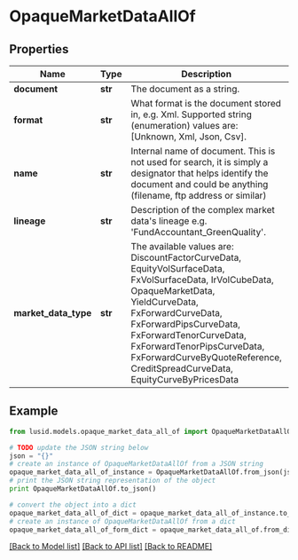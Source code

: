# OpaqueMarketDataAllOf


## Properties
Name | Type | Description | Notes
------------ | ------------- | ------------- | -------------
**document** | **str** | The document as a string. | 
**format** | **str** | What format is the document stored in, e.g. Xml.  Supported string (enumeration) values are: [Unknown, Xml, Json, Csv]. | 
**name** | **str** | Internal name of document. This is not used for search, it is simply a designator that helps identify the document  and could be anything (filename, ftp address or similar) | 
**lineage** | **str** | Description of the complex market data&#39;s lineage e.g. &#39;FundAccountant_GreenQuality&#39;. | [optional] 
**market_data_type** | **str** | The available values are: DiscountFactorCurveData, EquityVolSurfaceData, FxVolSurfaceData, IrVolCubeData, OpaqueMarketData, YieldCurveData, FxForwardCurveData, FxForwardPipsCurveData, FxForwardTenorCurveData, FxForwardTenorPipsCurveData, FxForwardCurveByQuoteReference, CreditSpreadCurveData, EquityCurveByPricesData | 

## Example

```python
from lusid.models.opaque_market_data_all_of import OpaqueMarketDataAllOf

# TODO update the JSON string below
json = "{}"
# create an instance of OpaqueMarketDataAllOf from a JSON string
opaque_market_data_all_of_instance = OpaqueMarketDataAllOf.from_json(json)
# print the JSON string representation of the object
print OpaqueMarketDataAllOf.to_json()

# convert the object into a dict
opaque_market_data_all_of_dict = opaque_market_data_all_of_instance.to_dict()
# create an instance of OpaqueMarketDataAllOf from a dict
opaque_market_data_all_of_form_dict = opaque_market_data_all_of.from_dict(opaque_market_data_all_of_dict)
```
[[Back to Model list]](../README.md#documentation-for-models) [[Back to API list]](../README.md#documentation-for-api-endpoints) [[Back to README]](../README.md)


